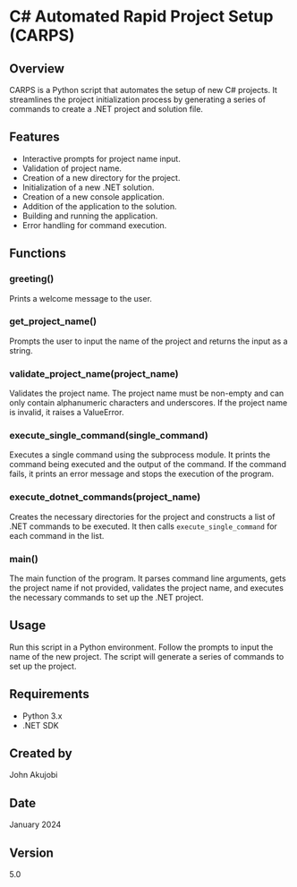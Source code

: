 # C# Automated Rapid Project Setup (CARPS)

## Overview

CARPS is a Python script that automates the setup of new C# projects. It streamlines the project initialization process by generating a series of commands to create a .NET project and solution file.

## Features

* Interactive prompts for project name input.
* Validation of project name.
* Creation of a new directory for the project.
* Initialization of a new .NET solution.
* Creation of a new console application.
* Addition of the application to the solution.
* Building and running the application.
* Error handling for command execution.

## Functions

### greeting()

Prints a welcome message to the user.

### get_project_name()

Prompts the user to input the name of the project and returns the input as a string.

### validate_project_name(project_name)

Validates the project name. The project name must be non-empty and can only contain alphanumeric characters and underscores. If the project name is invalid, it raises a ValueError.

### execute_single_command(single_command)

Executes a single command using the subprocess module. It prints the command being executed and the output of the command. If the command fails, it prints an error message and stops the execution of the program.

### execute_dotnet_commands(project_name)

Creates the necessary directories for the project and constructs a list of .NET commands to be executed. It then calls `execute_single_command` for each command in the list.

### main()

The main function of the program. It parses command line arguments, gets the project name if not provided, validates the project name, and executes the necessary commands to set up the .NET project.

## Usage

Run this script in a Python environment. Follow the prompts to input the name of the new project. The script will generate a series of commands to set up the project.

## Requirements

* Python 3.x
* .NET SDK

## Created by

John Akujobi

## Date

January 2024

## Version

5.0
